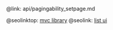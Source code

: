 @link: api/pagingability_setpage.md

@seolinktop: [mvc library](https://webix.com)
@seolink: [list ui](https://webix.com/widget/list/)